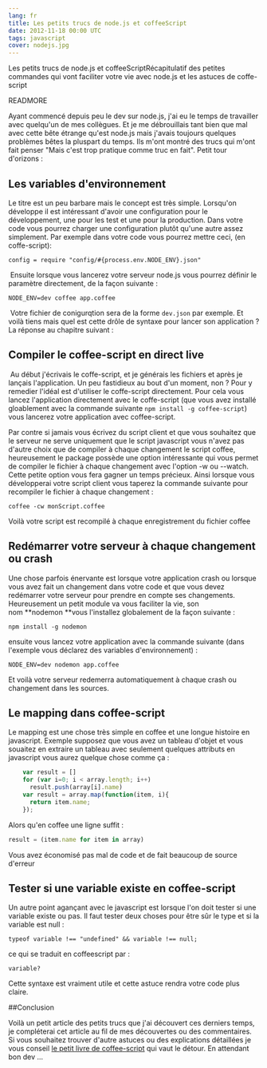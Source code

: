 ```yaml
---
lang: fr
title: Les petits trucs de node.js et coffeeScript
date: 2012-11-18 00:00 UTC
tags: javascript
cover: nodejs.jpg
---
```


Les petits trucs de node.js et coffeeScriptRécapitulatif des petites commandes qui vont faciliter votre vie avec node.js et les astuces de coffe-script

READMORE

Ayant commencé depuis peu le dev sur node.js, j'ai eu le temps de
travailler avec quelqu'un de mes collègues. Et je me débrouillais tant
bien que mal avec cette bête étrange qu'est node.js mais j'avais
toujours quelques problèmes bêtes la pluspart du temps. Ils m'ont montré
des trucs qui m'ont fait penser "Mais c'est trop pratique comme truc en
fait". Petit tour d'orizons :

## Les variables d'environnement 

Le titre est un peu barbare mais le concept est très simple. Lorsqu'on
développe il est intéressant d'avoir une configuration pour le
développement, une pour les test et une pour la production. Dans votre
code vous pourrez charger une configuration plutôt qu'une autre assez
simplement. Par exemple dans votre code vous pourrez mettre ceci, (en
coffe-script):

```
config = require "config/#{process.env.NODE_ENV}.json"
```

 Ensuite lorsque vous lancerez votre serveur node.js vous pourrez
définir le paramètre directement, de la façon suivante :

```
NODE_ENV=dev coffee app.coffee 
```
 Votre fichier de conigurqtion sera de la forme `dev.json` par exemple.
Et voilà tiens mais quel est cette drôle de syntaxe pour lancer son
application ? La réponse au chapitre suivant :

## Compiler le coffee-script en direct live

 Au début j'écrivais le coffe-script, et je générais les fichiers et
après je lançais l'application. Un peu fastidieux au bout d'un moment,
non ? Pour y remedier l'idéal est d'utiliser le coffe-script
directement. Pour cela vous lancez l'application directement avec le
coffe-script (que vous avez installé gloablement avec la commande
suivante `npm install -g coffee-script`) vous lancerez votre application
avec coffee-script. 

Par contre si jamais vous écrivez du script client et que vous souhaitez
que le serveur ne serve uniquement que le script javascript vous n'avez
pas d'autre choix que de compiler à chaque changement le script coffee,
heureusement le package possède une option intéressante qui vous permet
de compiler le fichier à chaque changement avec l'option -w ou --watch.
Cette petite option vous fera gagner un temps précieux. Ainsi lorsque
vous développerai votre script client vous taperez la commande suivante
pour recompiler le fichier à chaque changement :

```
coffee -cw monScript.coffee
```
Voilà votre script est recompilé à chaque enregistrement du fichier
coffee

## Redémarrer votre serveur à chaque changement ou crash

Une chose parfois énervante est lorsque votre application crash ou
lorsque vous avez fait un changement dans votre code et que vous devez
redémarrer votre serveur pour prendre en compte ses changements.
Heureusement un petit module va vous faciliter la vie, son
nom **nodemon **vous l'installez globalement de la façon suivante : 

```
npm install -g nodemon
```
ensuite vous lancez votre application avec la commande suivante (dans
l'exemple vous déclarez des variables d'environnement) :

    NODE_ENV=dev nodemon app.coffee 

Et voilà votre serveur redemerra automatiquement à chaque crash ou
changement dans les sources. 

Le mapping dans coffee-script
-----------------------------

Le mapping est une chose très simple en coffee et une longue histoire en
javascript. Exemple supposez que vous avez un tableau d'objet et vous
souaitez en extraire un tableau avec seulement quelques attributs en
javascript vous aurez quelque chose comme ça : 

```javascript
    var result = []
    for (var i=0; i < array.length; i++)
      result.push(array[i].name)
    var result = array.map(function(item, i){
      return item.name;
    });
```

Alors qu'en coffee une ligne suffit :

```javascript
result = (item.name for item in array)
```

Vous avez économisé pas mal de code et de fait beaucoup de source
d'erreur

## Tester si une variable existe en coffee-script 

Un autre point agançant avec le javascript est lorsque l'on doit tester
si une variable existe ou pas. Il faut tester deux choses pour être sûr
le type et si la variable est null :

    typeof variable !== "undefined" && variable !== null;

ce qui se traduit en coffeescript par :

    variable?

Cette syntaxe est vraiment utile et cette astuce rendra votre code plus
claire. 

##Conclusion

Voilà un petit article des petits trucs que j'ai découvert ces derniers
temps, je compléterai cet article au fil de mes découvertes ou des
commentaires. Si vous souhaitez trouver d'autre astuces ou des
explications détaillées je vous conseil [le petit livre de
coffee-script](http://arcturo.github.com/library/coffeescript/index.html)
qui vaut le détour. En attendant bon dev ...